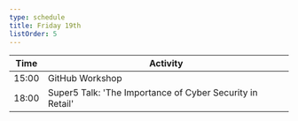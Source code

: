 ```yaml
---
type: schedule
title: Friday 19th
listOrder: 5
---
```


| Time  | Activity                                                  |
|-------|-----------------------------------------------------------|
| 15:00 | GitHub Workshop                                           |
| 18:00 | Super5 Talk: 'The Importance of Cyber Security in Retail' |
